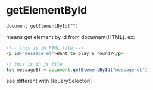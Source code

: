 # getElementById
```
document.getElementById("")
```
means get element by id from document(HTML).
ex:
```html
<!-- this is in HTML file -->
<p id="message-el">Want to play a round?</p>
```

```js
// this is in js file
let messageEl = document.getElementById("message-el")
```



see different with [[querySelector]]